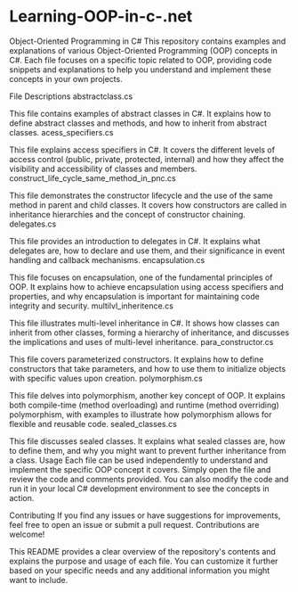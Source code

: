 # Learning-OOP-in-c-.net
Object-Oriented Programming in C#
This repository contains examples and explanations of various Object-Oriented Programming (OOP) concepts in C#. Each file focuses on a specific topic related to OOP, providing code snippets and explanations to help you understand and implement these concepts in your own projects.

File Descriptions
abstractclass.cs

This file contains examples of abstract classes in C#. It explains how to define abstract classes and methods, and how to inherit from abstract classes.
acess_specifiers.cs

This file explains access specifiers in C#. It covers the different levels of access control (public, private, protected, internal) and how they affect the visibility and accessibility of classes and members.
construct_life_cycle_same_method_in_pnc.cs

This file demonstrates the constructor lifecycle and the use of the same method in parent and child classes. It covers how constructors are called in inheritance hierarchies and the concept of constructor chaining.
delegates.cs

This file provides an introduction to delegates in C#. It explains what delegates are, how to declare and use them, and their significance in event handling and callback mechanisms.
encapsulation.cs

This file focuses on encapsulation, one of the fundamental principles of OOP. It explains how to achieve encapsulation using access specifiers and properties, and why encapsulation is important for maintaining code integrity and security.
multilvl_inheritence.cs

This file illustrates multi-level inheritance in C#. It shows how classes can inherit from other classes, forming a hierarchy of inheritance, and discusses the implications and uses of multi-level inheritance.
para_constructor.cs

This file covers parameterized constructors. It explains how to define constructors that take parameters, and how to use them to initialize objects with specific values upon creation.
polymorphism.cs

This file delves into polymorphism, another key concept of OOP. It explains both compile-time (method overloading) and runtime (method overriding) polymorphism, with examples to illustrate how polymorphism allows for flexible and reusable code.
sealed_classes.cs

This file discusses sealed classes. It explains what sealed classes are, how to define them, and why you might want to prevent further inheritance from a class.
Usage
Each file can be used independently to understand and implement the specific OOP concept it covers. Simply open the file and review the code and comments provided. You can also modify the code and run it in your local C# development environment to see the concepts in action.

Contributing
If you find any issues or have suggestions for improvements, feel free to open an issue or submit a pull request. Contributions are welcome!



This README provides a clear overview of the repository's contents and explains the purpose and usage of each file. You can customize it further based on your specific needs and any additional information you might want to include.
